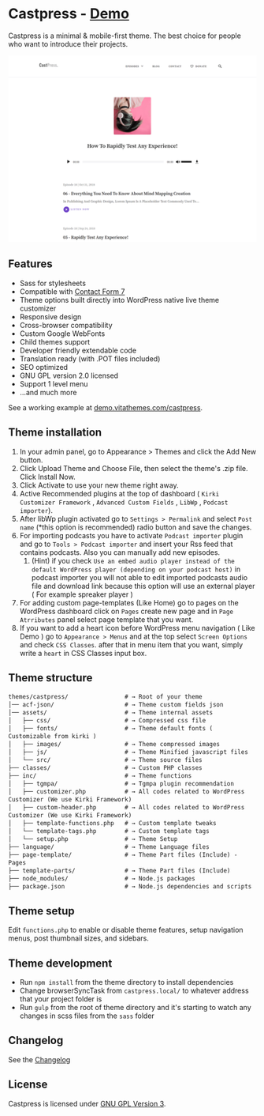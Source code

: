 # Castpress - [Demo](https://demo.vitathemes.com/castpress/)

Castpress is a minimal & mobile-first theme. The best choice for people who want to introduce their projects.

![Home Page](screenshot.png)

## Features

- Sass for stylesheets
- Compatible with [Contact Form 7](https://wordpress.org/plugins/contact-form-7/)
- Theme options built directly into WordPress native live theme customizer
- Responsive design
- Cross-browser compatibility
- Custom Google WebFonts
- Child themes support
- Developer friendly extendable code
- Translation ready (with .POT files included)
- SEO optimized
- GNU GPL version 2.0 licensed
- Support 1 level menu
- …and much more

See a working example at [demo.vitathemes.com/castpress](https://demo.vitathemes.com/castpress/).

## Theme installation

1. In your admin panel, go to Appearance > Themes and click the Add New button.
2. Click Upload Theme and Choose File, then select the theme's .zip file. Click Install Now.
3. Click Activate to use your new theme right away.
4. Active Recommended plugins at the top of dashboard ( `Kirki Customizer Framework` , `Advanced Custom Fields` , `LibWp` , `Podcast importer`).
5. After libWp plugin activated go to `Settings > Permalink` and select `Post name` (\*this option is recommended) radio button and save the changes.
6. For importing podcasts you have to activate `Podcast importer` plugin and go to `Tools > Podcast importer` and insert your Rss feed that contains podcasts. Also you can manually add new episodes.
   1. (Hint) if you check `Use an embed audio player instead of the default WordPress player (depending on your podcast host)` in podcast importer you will not able to edit imported podcasts audio file and
      download link because this option will use an external player ( For example spreaker player )
7. For adding custom page-templates (Like Home) go to pages on the WordPress dashboard click on `Pages` create new page and in `Page Atrributes` panel select page template that you want.
8. If you want to add a heart icon before WordPress menu navigation ( Like Demo ) go to `Appearance > Menus` and at the top select `Screen Options` and check `CSS Classes`. after that in menu item that you want, simply write a `heart` in CSS Classes input box.

## Theme structure

```shell
themes/castpress/                # → Root of your theme
│── acf-json/                    # → Theme custom fields json
│── assets/                      # → Theme internal assets
│   ├── css/                     # → Compressed css file
│   ├── fonts/                   # → Theme default fonts ( Customizable from kirki )
│   ├── images/                  # → Theme compressed images
│   ├── js/                      # → Theme Minified javascript files
│   └── src/                     # → Theme source files
├── classes/                     # → Custom PHP classes
├── inc/                         # → Theme functions
│   ├── tgmpa/                   # → Tgmpa plugin recommendation
│   ├── customizer.php           # → All codes related to WordPress Customizer (We use Kirki Framework)
│   ├── custom-header.php        # → All codes related to WordPress Customizer (We use Kirki Framework)
│   ├── template-functions.php   # → Custom template tweaks
│   └── template-tags.php        # → Custom template tags
│   └── setup.php                # → Theme Setup
├── language/                    # → Theme Language files
├── page-template/               # → Theme Part files (Include) - Pages
├── template-parts/              # → Theme Part files (Include)
├── node_modules/                # → Node.js packages
├── package.json                 # → Node.js dependencies and scripts
```

## Theme setup

Edit `functions.php` to enable or disable theme features, setup navigation menus, post thumbnail sizes, and sidebars.

## Theme development

- Run `npm install` from the theme directory to install dependencies
- Change browserSyncTask from `castpress.local/` to whatever address that your project folder is
- Run `gulp` from the root of theme directory and it's starting to watch any changes in scss files from the `sass` folder

## Changelog

See the [Changelog](CHANGELOG.md)

## License

Castpress is licensed under [GNU GPL Version 3](LICENSE).
